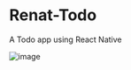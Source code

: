 # Renat-Todo

A Todo app using React Native

![image](https://user-images.githubusercontent.com/45158487/124317859-75544880-db95-11eb-937d-78180001089c.png)
